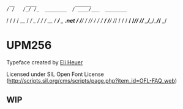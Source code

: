      __    ____              ______
    / /   /_/ /_  ________  / ____/___  ________
   / /   / / __ \/ ___/ _ \/ /   / __ \/ ___/ _ \.net
  / /___/ / /_/ / /  /  __/ /___/ /_/ / /  /  __/
 /_____/_/_ ___/_/   \___/\____/\____/_/   \___/

# UPM256

Typeface created by <a href="www.eliheuer.com">Eli Heuer</a>

Licensed under SIL Open Font License (http://scripts.sil.org/cms/scripts/page.php?item_id=OFL-FAQ_web)

## WIP
